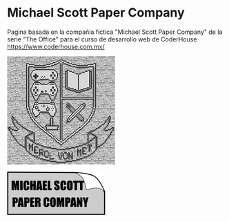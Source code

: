 # Michael Scott Paper Company

Pagina basada en la compañia fictica "Michael Scott Paper Company" de la serie "The Office" para el curso de desarrollo web de CoderHouse https://www.coderhouse.com.mx/

![logo MvM](https://github.com/serialmerol/MSPC/blob/main/imagenes/crest.png)

![logo MSPC](https://github.com/serialmerol/MSPC/blob/main/imagenes/mspc.png)
